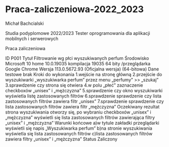 # Praca-zaliczeniowa-2022_2023
Michał Bachcialski


Studia podyplomowe 2022/2023
Tester oprogramowania dla aplikacji mobilnych i serwerowych



Praca zaliczeniowa








ID P001
Tytuł Filtrowanie wg płci wyszukiwanych perfum 
Środowisko Microsoft 10 home 10.0.19035 kompilacja 19035 64 bity /przeglądarka Google Chrome Wersja 113.0.5672.93 (Oficjalna wersja) (64-bitowa)
Dane testowe brak
Kroki do wykonania
1.wejście na stronę główną
2.przejście do wyszukiwarki „wyszukiwarka perfum” przez menu „perfumy” >> „szukaj”
3.sprawdzenie czy strona się otwiera
4.w polu „płeć” zaznaczenie checkboxów „unisex” i „mężczyzna”
5.sprawdzenie czy okno wyszukiwarki wyświetla listę zastosowanych filtrów
6.sprawdzenie sprawdzenie czy lista zastosowanych filtrów zawiera filtr „unisex”
7.sprawdzenie sprawdzenie czy lista zastosowanych filtrów zawiera filtr „mężczyzna”
Oczekiwany rezultat strona wyszukiwania otworzy się, po wybraniu checkboxów „unisex” i „mężczyzna” wyświetli się lista zastosowanych filtrów zawierająca filtry „unisex” i „mężczyzna”
Warunki końcowe
a)w tytule zakładki przeglądarki wyświetli się napis „Wyszukiwarka perfum”
b)na stronie wyszukiwania wyświetla się  lista zastosowanych filtrów
c)lista zastosowanych filtrów zawiera filtry „unisex” i „mężczyzna”
Status Zaliczony
